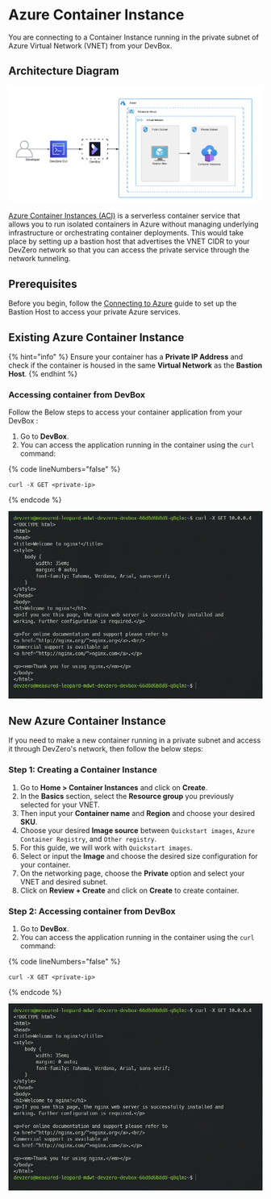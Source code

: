 # Azure Container Instance

You are connecting to a Container Instance running in the private subnet of Azure Virtual Network (VNET) from your DevBox.

## Architecture Diagram

![Azure Container Instance Architecture](../../../.gitbook/assets/azure-container-architecture.png)

[Azure Container Instances (ACI)](https://azure.microsoft.com/en-us/products/container-instances) is a serverless container service that allows you to run isolated containers in Azure without managing underlying infrastructure or orchestrating container deployments. This would take place by setting up a bastion host that advertises the VNET CIDR to your DevZero network so that you can access the private service through the network tunneling.

## Prerequisites

Before you begin, follow the [Connecting to Azure](../../existing-network/connecting-to-azure.md) guide to set up the Bastion Host to access your private Azure services.

## Existing Azure Container Instance

{% hint="info" %}
Ensure your container has a **Private IP Address** and check if the container is housed in the same **Virtual Network** as the **Bastion Host**.
{% endhint %}

### Accessing container from DevBox

Follow the Below steps to access your container application from your DevBox :

1. Go to **DevBox**.
2. You can access the application running in the container using the `curl` command:

{% code lineNumbers="false" %}
```
curl -X GET <private-ip>
```
{% endcode %}

![Azure Container Access](../../../.gitbook/assets/azure-container-access.png)

## New Azure Container Instance

If you need to make a new container running in a private subnet and access it through DevZero's network, then follow the below steps:

### Step 1: Creating a Container Instance

1. Go to **Home > Container Instances** and click on **Create**.
2. In the **Basics** section, select the **Resource group** you previously selected for your VNET.
3. Then input your **Container name** and **Region** and choose your desired **SKU**.
4. Choose your desired **Image source** between `Quickstart images`, `Azure Container Registry`, and `Other registry`.
5. For this guide, we will work with `Quickstart images`.
6. Select or input the **Image** and choose the desired size configuration for your container.
7. On the networking page, choose the **Private** option and select your VNET and desired subnet.
7. Click on **Review + Create** and click on **Create** to create container.

### Step 2: Accessing container from DevBox

1. Go to **DevBox**.
2. You can access the application running in the container using the `curl` command:

{% code lineNumbers="false" %}
```
curl -X GET <private-ip>
```
{% endcode %}

![Azure Container Access](../../../.gitbook/assets/azure-container-access.png)
